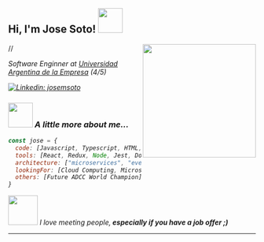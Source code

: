 <h2> Hi, I'm Jose Soto! <img src="https://media.giphy.com/media/oDLDbBgf0dkis/giphy.gif" width="50"></h2>
//<img align='right' src="https://media.giphy.com/media/ieyl9zmCjO4b4t6qoY/giphy.gif" width="230">
<p><em>Software Enginner at <a href="https://www.uade.edu.ar/">Universidad Argentina de la Empresa</a> (4/5)
<!---
</br>Developer Consultant at <a href="https://www.thoughtworks.com">ThoughtWorks</a><img src="https://media.giphy.com/media/WUlplcMpOCEmTGBtBW/giphy.gif" width="30"> 
</em>--->
</p>

[![Linkedin: josemsoto](https://img.shields.io/badge/-thaianebraga-blue?style=flat-square&logo=Linkedin&logoColor=white&link=https://www.linkedin.com/in/jmiguelsoto/)](https://www.linkedin.com/in/jmiguelsoto/)


### <img src="https://media.giphy.com/media/WUlplcMpOCEmTGBtBW/giphy.gif" width="50"> A little more about me...  

```javascript
const jose = {
  code: [Javascript, Typescript, HTML, CSS, Java, Python],
  tools: [React, Redux, Node, Jest, Docker, Angular, Spring, AWS, Amplify],
  architecture: ["microservices", "event-driven", AWS],
  lookingFor: [Cloud Computing, Microservices, Remote-Work],
  others: [Future ADCC World Champion]
}
```

<img src="https://media.giphy.com/media/Z9oFSDmFcc16JXkSeS/giphy.gif" width="60"> <em>I love meeting people,<b> especially if you have a job offer ;)</b></em>

---
